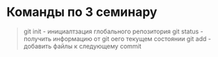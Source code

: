 # Команды по 3 семинару
>git init - инициалтзация глобального репозитория
>git status - получить информацию от git оего текущем состоянии
>git add - добавить файлы к следующему commit
